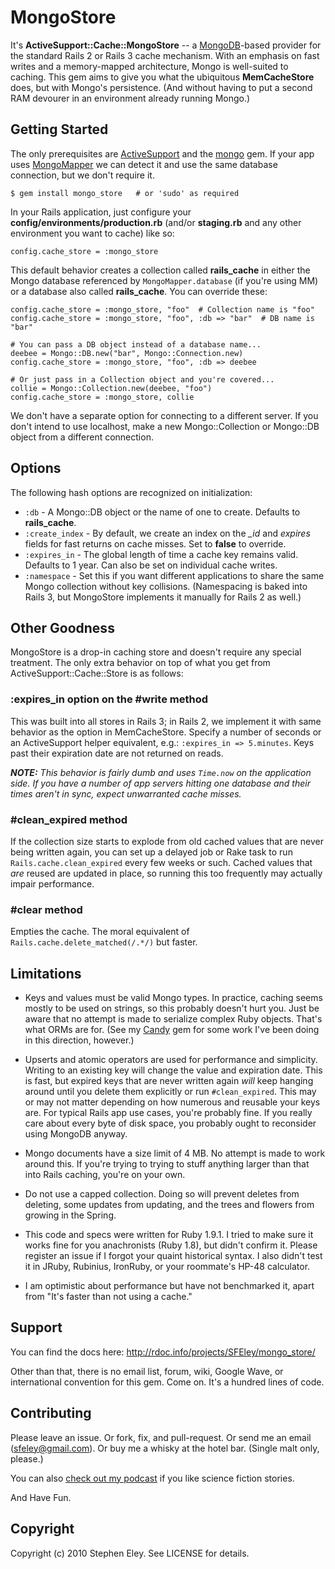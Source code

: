 # MongoStore

It's **ActiveSupport::Cache::MongoStore** -- a [MongoDB](http://mongodb.org)-based provider for the standard Rails 2 or Rails 3 cache mechanism.  With an emphasis on fast writes and a memory-mapped architecture, Mongo is well-suited to caching. This gem aims to give you what the ubiquitous **MemCacheStore** does, but with Mongo's persistence.  (And without having to put a second RAM devourer in an environment already running Mongo.)


## Getting Started

The only prerequisites are [ActiveSupport](http://rubygems.org/gems/activesupport) and the [mongo](http://rubygems.org/gems/mongo) gem.  If your app uses [MongoMapper](htp://rubygems.org/gems/mongo_mapper) we can detect it and use the same database connection, but we don't require it.

    $ gem install mongo_store   # or 'sudo' as required
    
In your Rails application, just configure your **config/environments/production.rb** (and/or **staging.rb** and any other environment you want to cache) like so:

    config.cache_store = :mongo_store
    
This default behavior creates a collection called **rails\_cache** in either the Mongo database referenced by `MongoMapper.database` (if you're using MM) or a database also called **rails\_cache**.  You can override these:

    config.cache_store = :mongo_store, "foo"  # Collection name is "foo"
    config.cache_store = :mongo_store, "foo", :db => "bar"  # DB name is "bar"
    
    # You can pass a DB object instead of a database name...
    deebee = Mongo::DB.new("bar", Mongo::Connection.new)
    config.cache_store = :mongo_store, "foo", :db => deebee
    
    # Or just pass in a Collection object and you're covered...
    collie = Mongo::Collection.new(deebee, "foo")
    config.cache_store = :mongo_store, collie
    
We don't have a separate option for connecting to a different server.  If you don't intend to use localhost, make a new Mongo::Collection or Mongo::DB object from a different connection.
    
## Options

The following hash options are recognized on initialization:

* `:db` - A Mongo::DB object or the name of one to create. Defaults to **rails_cache**.
* `:create_index` - By default, we create an index on the *_id* and *expires* fields for fast returns on cache misses. Set to **false** to override.
* `:expires_in` - The global length of time a cache key remains valid. Defaults to 1 year. Can also be set on individual cache writes.
* `:namespace` - Set this if you want different applications to share the same Mongo collection without key collisions. (Namespacing is baked into Rails 3, but MongoStore implements it manually for Rails 2 as well.)

## Other Goodness

MongoStore is a drop-in caching store and doesn't require any special treatment. The only extra behavior on top of what you get from ActiveSupport::Cache::Store is as follows:

### :expires_in option on the #write method
This was built into all stores in Rails 3; in Rails 2, we implement it with same behavior as the option in MemCacheStore. Specify a number of seconds or an ActiveSupport helper equivalent, e.g.: `:expires_in => 5.minutes`.  Keys past their expiration date are not returned on reads.

_**NOTE:** This behavior is fairly dumb and uses `Time.now` on the application side.  If you have a number of app servers hitting one database and their times aren't in sync, expect unwarranted cache misses._

### #clean_expired method
If the collection size starts to explode from old cached values that are never being written again, you can set up a delayed job or Rake task to run `Rails.cache.clean_expired` every few weeks or such.  Cached values that _are_ reused are updated in place, so running this too frequently may actually impair performance.

### #clear method
Empties the cache. The moral equivalent of `Rails.cache.delete_matched(/.*/)` but faster.

## Limitations

* Keys and values must be valid Mongo types. In practice, caching seems mostly to be used on strings, so this probably doesn't hurt you. Just be aware that no attempt is made to serialize complex Ruby objects. That's what ORMs are for. (See my [Candy](http://rubygems.org/gems/candy) gem for some work I've been doing in this direction, however.)

* Upserts and atomic operators are used for performance and simplicity. Writing to an existing key will change the value and expiration date. This is fast, but expired keys that are never written again _will_ keep hanging around until you delete them explicitly or run `#clean_expired`. This may or may not matter depending on how numerous and reusable your keys are. For typical Rails app use cases, you're probably fine. If you really care about every byte of disk space, you probably ought to reconsider using MongoDB anyway.

* Mongo documents have a size limit of 4 MB. No attempt is made to work around this. If you're trying to trying to stuff anything larger than that into Rails caching, you're on your own.

* Do not use a capped collection. Doing so will prevent deletes from deleting, some updates from updating, and the trees and flowers from growing in the Spring.

* This code and specs were written for Ruby 1.9.1.  I tried to make sure it works fine for you anachronists (Ruby 1.8), but didn't confirm it. Please register an issue if I forgot your quaint historical syntax. I also didn't test it in JRuby, Rubinius, IronRuby, or your roommate's HP-48 calculator. 

* I am optimistic about performance but have not benchmarked it, apart from  "It's faster than not using a cache."

## Support

You can find the docs here: 
http://rdoc.info/projects/SFEley/mongo_store/

Other than that, there is no email list, forum, wiki, Google Wave, or international convention for this gem. Come on. It's a hundred lines of code.

## Contributing

Please leave an issue. Or fork, fix, and pull-request. Or send me an email (sfeley@gmail.com). Or buy me a whisky at the hotel bar. (Single malt only, please.)

You can also [check out my podcast](http://escapepod.org) if you like science fiction stories.

And Have Fun.

## Copyright

Copyright (c) 2010 Stephen Eley. See LICENSE for details.

